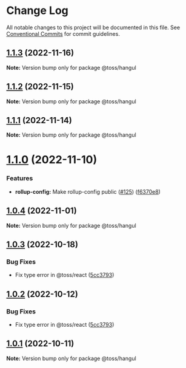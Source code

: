 # Change Log

All notable changes to this project will be documented in this file.
See [Conventional Commits](https://conventionalcommits.org) for commit guidelines.

## [1.1.3](https://github.com/toss/slash/compare/@toss/hangul@1.1.2...@toss/hangul@1.1.3) (2022-11-16)

**Note:** Version bump only for package @toss/hangul





## [1.1.2](https://github.com/toss/slash/compare/@toss/hangul@1.1.1...@toss/hangul@1.1.2) (2022-11-15)

**Note:** Version bump only for package @toss/hangul





## [1.1.1](https://github.com/toss/slash/compare/@toss/hangul@1.1.0...@toss/hangul@1.1.1) (2022-11-14)

**Note:** Version bump only for package @toss/hangul





# [1.1.0](https://github.com/toss/slash/compare/@toss/hangul@1.0.4...@toss/hangul@1.1.0) (2022-11-10)


### Features

* **rollup-config:** Make rollup-config public ([#125](https://github.com/toss/slash/issues/125)) ([f6370e8](https://github.com/toss/slash/commit/f6370e8c4b0fa926e923b518c26b7071ee0e53da))





## [1.0.4](https://github.com/toss/slash/compare/@toss/hangul@1.0.3...@toss/hangul@1.0.4) (2022-11-01)

**Note:** Version bump only for package @toss/hangul





## [1.0.3](https://github.com/toss/slash/compare/@toss/hangul@1.0.1...@toss/hangul@1.0.3) (2022-10-18)


### Bug Fixes

* Fix type error in @toss/react ([5cc3793](https://github.com/toss/slash/commit/5cc37936e8739204f32f9f50ee61570b758343f8))





## [1.0.2](https://github.com/toss/slash/compare/@toss/hangul@1.0.1...@toss/hangul@1.0.2) (2022-10-12)


### Bug Fixes

* Fix type error in @toss/react ([5cc3793](https://github.com/toss/slash/commit/5cc37936e8739204f32f9f50ee61570b758343f8))





## [1.0.1](https://github.com/toss/slash/compare/@toss/hangul@1.0.0...@toss/hangul@1.0.1) (2022-10-11)

**Note:** Version bump only for package @toss/hangul

